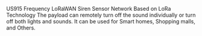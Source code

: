 US915 Frequency
LoRaWAN Siren Sensor Network Based on LoRa Technology
The payload can remotely turn off the sound individually or turn off both lights and sounds.
It can be used for Smart homes, Shopping malls, and Others.
